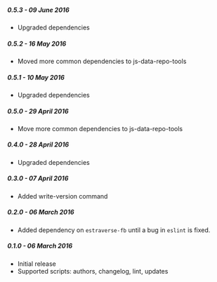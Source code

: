 ##### 0.5.3 - 09 June 2016

- Upgraded dependencies

##### 0.5.2 - 16 May 2016

- Moved more common dependencies to js-data-repo-tools

##### 0.5.1 - 10 May 2016

- Upgraded dependencies

##### 0.5.0 - 29 April 2016

- Move more common dependencies to js-data-repo-tools

##### 0.4.0 - 28 April 2016

- Upgraded dependencies

##### 0.3.0 - 07 April 2016

- Added write-version command

##### 0.2.0 - 06 March 2016

- Added dependency on `estraverse-fb` until a bug in `eslint` is fixed.

##### 0.1.0 - 06 March 2016

- Initial release
- Supported scripts: authors, changelog, lint, updates
